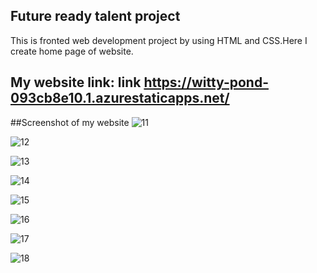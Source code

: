 ## Future ready talent project
This is fronted web development project by using HTML and CSS.Here I create home page of website. 

## My website link: link https://witty-pond-093cb8e10.1.azurestaticapps.net/

##Screenshot of my website
![11](https://user-images.githubusercontent.com/108371851/177219609-76c21b86-4dd6-452e-8ced-7b8fde7fc24c.png)

![12](https://user-images.githubusercontent.com/108371851/177219638-eb068cf6-394c-45cc-8281-fa4e18fd08ab.png)

![13](https://user-images.githubusercontent.com/108371851/177219647-867e3521-2af2-4f41-b85c-66efee22bfb3.png)

![14](https://user-images.githubusercontent.com/108371851/177219655-fe9ea6e1-530d-4c86-9b74-bd6f3b15a644.png)

![15](https://user-images.githubusercontent.com/108371851/177219672-01de651e-c9bb-40c7-b519-2757b1497017.png)

![16](https://user-images.githubusercontent.com/108371851/177219692-00f4fc04-1d85-4e19-8ae1-0b1a64a7c60c.png)

![17](https://user-images.githubusercontent.com/108371851/177219696-d1d1704c-f581-40ec-b50e-7ac14f61be8c.png)

![18](https://user-images.githubusercontent.com/108371851/177219698-57db4bb6-a357-430a-8b5f-fcd44c48bd57.png)
